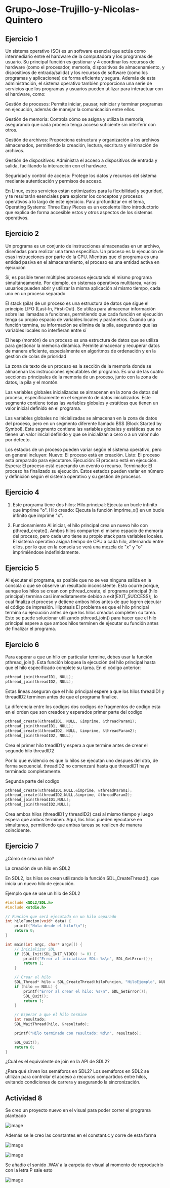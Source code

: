# Grupo-Jose-Trujillo-y-Nicolas-Quintero

## Ejercicio 1


Un sistema operativo (SO) es un software esencial que actúa como intermediario entre el hardware de la computadora y los programas de usuario. Su principal función es gestionar y 4
coordinar los recursos de hardware (como el procesador, memoria, dispositivos de almacenamiento, y dispositivos de entrada/salida) y los recursos de software (como los programas y aplicaciones)
de forma eficiente y segura.
Además de esta administración, el sistema operativo también proporciona una serie de servicios que los programas y usuarios pueden utilizar para interactuar con el hardware, como:

Gestión de procesos: Permite iniciar, pausar, reiniciar y terminar programas en ejecución, además de manejar la comunicación entre ellos.

Gestión de memoria: Controla cómo se asigna y utiliza la memoria, asegurando que cada proceso tenga acceso suficiente sin interferir con otros.

Gestión de archivos: Proporciona estructura y organización a los archivos almacenados, permitiendo la creación, lectura, escritura y eliminación de archivos.

Gestión de dispositivos: Administra el acceso a dispositivos de entrada y salida, facilitando la interacción con el hardware.

Seguridad y control de acceso: Protege los datos y recursos del sistema mediante autenticación y permisos de acceso.

En Linux, estos servicios están optimizados para la flexibilidad y seguridad, y te resultarán esenciales para explorar los conceptos y procesos operativos a lo largo de este ejercicio. 
Para profundizar en el tema, Operating Systems: Three Easy Pieces es un excelente libro introductorio que explica de forma accesible estos y otros aspectos de los sistemas operativos.

## Ejercicio 2

Un programa es un conjunto de instrucciones almacenadas en un archivo, diseñadas para realizar una tarea específica. Un proceso es la ejecución de esas instrucciones por parte de la CPU. 
Mientras que el programa es una entidad pasiva en el almacenamiento, el proceso es una entidad activa en ejecución 

Sí, es posible tener múltiples procesos ejecutando el mismo programa simultáneamente. Por ejemplo, en sistemas operativos multitarea, varios usuarios pueden abrir y utilizar la misma aplicación al mismo tiempo, 
cada uno en un proceso separado 

El stack (pila) de un proceso es una estructura de datos que sigue el principio LIFO (Last-In, First-Out). Se utiliza para almacenar información sobre las llamadas a funciones,
permitiendo que cada función en ejecución tenga su propio espacio de variables locales y parámetros. Cuando una función termina, su información se elimina de la pila, asegurando que las variables 
locales no interfieran entre sí 

El heap (montón) de un proceso es una estructura de datos que se utiliza para gestionar la memoria dinámica. Permite almacenar y recuperar datos de manera eficiente, 
especialmente en algoritmos de ordenación y en la gestión de colas de prioridad 

La zona de texto de un proceso es la sección de la memoria donde se almacenan las instrucciones ejecutables del programa. 
Es una de las cuatro secciones principales de la memoria de un proceso, junto con la zona de datos, la pila y el montón.

Las variables globales inicializadas se almacenan en la zona de datos del proceso, específicamente en el segmento de datos inicializados. 
Este segmento contiene todas las variables globales y estáticas que tienen un valor inicial definido en el programa.

Las variables globales no inicializadas se almacenan en la zona de datos del proceso, pero en un segmento diferente llamado BSS (Block Started by Symbol). 
Este segmento contiene las variables globales y estáticas que no tienen un valor inicial definido y que se inicializan a cero o a un valor nulo por defecto.

Los estados de un proceso pueden variar según el sistema operativo, pero en general incluyen:
Nuevo: El proceso está en creación.
Listo: El proceso está preparado para ejecutarse.
Ejecución: El proceso está en ejecución.
Espera: El proceso está esperando un evento o recurso.
Terminado: El proceso ha finalizado su ejecución.
Estos estados pueden variar en número y definición según el sistema operativo y su gestión de procesos 

## Ejercicio 4

1. Este programa tiene dos hilos:
Hilo principal: Ejecuta un bucle infinito que imprime "o".
Hilo creado: Ejecuta la función imprime_x() en un bucle infinito que imprime "x".

2. Funcionamiento
Al iniciar, el hilo principal crea un nuevo hilo con pthread_create(). Ambos hilos comparten el mismo espacio de memoria del proceso, 
pero cada uno tiene su propio stack para variables locales. El sistema operativo asigna tiempo de CPU a cada hilo, alternando entre ellos, 
por lo que en la consola se verá una mezcla de "x" y "o" imprimiéndose indefinidamente.

## Ejercicio 5

Al ejecutar el programa, es posible que no se vea ninguna salida en la consola o que se observe un resultado inconsistente. Esto ocurre porque, 
aunque los hilos se crean con pthread_create, el programa principal (hilo principal) termina casi inmediatamente debido a exit(EXIT_SUCCESS);, 
lo cual finaliza el proceso y detiene ambos hilos antes de que logren ejecutar el código de impresión.
Hipotesis
El problema es que el hilo principal termina su ejecución antes de que los hilos creados completen su tarea. Esto se puede solucionar utilizando pthread_join() 
para hacer que el hilo principal espere a que ambos hilos terminen de ejecutar su función antes de finalizar el programa.

## Ejercicio 6

Para esperar a que un hilo en particular termine, debes usar la función pthread_join(). Esta función bloquea la ejecución del hilo principal hasta que el hilo especificado complete su tarea. 
En el código anterior:
```c
pthread_join(threadID1, NULL);
pthread_join(threadID2, NULL);
```
Estas líneas aseguran que el hilo principal espere a que los hilos threadID1 y threadID2 terminen antes de que el programa finalice.

La diferencia entre los codigos dos codigos de fragmentos de codigo esta en el orden que son creados y esperados
primer parte del codigo 
```c
pthread_create(&threadID1, NULL, &imprime, &threadParam1);
pthread_join(threadID1, NULL);
pthread_create(&threadID2, NULL, &imprime, &threadParam2);
pthread_join(threadID2, NULL);
```
Crea el primer hilo treadID1 y espera a que termine antes de crear el segundo hilo threadID2

Por lo que evidencio es que lo hilos se ejecutan uno despues del otro, de forma secuencial. threadID2 no comenzará hasta que threadID1 haya terminado completamente.

Segunda parte del codigo 
```c
pthread_create(&threadID1,NULL,&imprime, &threadParam1);
pthread_create(&threadID2,NULL,&imprime, &threadParam2);
pthread_join(threadID1,NULL);
pthread_join(threadID2,NULL);
```
Crea ambos hilos (threadID1 y threadID2) casi al mismo tiempo y luego espera que ambos terminen.
Aquí, los hilos pueden ejecutarse en simultaneo, permitiendo que ambas tareas se realicen de manera coincidente.

## Ejercicio 7
¿Cómo se crea un hilo?

La creación de un hilo en SDL2

En SDL2, los hilos se crean utilizando la función SDL_CreateThread(), que inicia un nuevo hilo de ejecución.​

Ejemplo que se use un hilo de SDL2

```c
#include <SDL2/SDL.h>
#include <stdio.h>

// Función que será ejecutada en un hilo separado​
int hiloFuncion(void* data) {
    printf("Hola desde el hilo!\n");
    return 0;
}

int main(int argc, char* argv[]) {​
    // Inicializar SDL
    if (SDL_Init(SDL_INIT_VIDEO) != 0) {
        printf("Error al inicializar SDL: %s\n", SDL_GetError());​
        return 1;
    }

    // Crear el hilo
    SDL_Thread* hilo = SDL_CreateThread(hiloFuncion, "HiloEjemplo", NULL);​
    if (hilo == NULL) {
        printf("Error al crear el hilo: %s\n", SDL_GetError());
        SDL_Quit();​
        return 1;
    }

    // Esperar a que el hilo termine
    int resultado;
    SDL_WaitThread(hilo, &resultado);​

    printf("Hilo terminado con resultado: %d\n", resultado);

    SDL_Quit();
    return 0;
}
```
¿Cuál es el equivalente de join en la API de SDL2?

¿Para qué sirven los semáforos en SDL2?
Los semáforos en SDL2 se utilizan para controlar el acceso a recursos compartidos entre hilos, evitando condiciones de carrera y asegurando la sincronización.​

## Actividad 8 

Se creo un proyecto nuevo en el visual para poder correr el programa planteado 

![image](https://github.com/user-attachments/assets/78d7a6e9-7285-40e0-976e-829dedfed756)

Además se le creo las constantes en el constant.c y corre de esta forma 

![image](https://github.com/user-attachments/assets/318595a1-4a73-409c-bf77-578e25bb33df)


![image](https://github.com/user-attachments/assets/316385f2-6ea8-4ca4-9c3a-5d876e8dd4e9)

Se añadio el sonido .WAV a la carpeta de visual al momento de reproducirlo con la letra P sale esto 

![image](https://github.com/user-attachments/assets/70eb8a52-2c30-49f9-b0b7-285a0329dc20)



